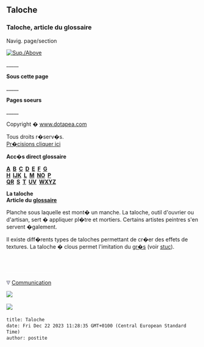 ## Taloche
### Taloche, article du glossaire
 Navig. page/section

[![Sup./Above](_derived/up_cmp_themenoir010_up.gif)](t.html)

\_\_\_\_\_

**Sous cette page**

\_\_\_\_\_

**Pages soeurs**

\_\_\_\_\_

Copyright � www.dotapea.com

Tous droits r�serv�s.  
[Pr�cisions cliquer ici](droitscopie.html)

**Acc�s direct glossaire**

**[A](a.html)  [B](b.html)  [C](c.html)  [D](d.html)  [E](e.html)  [F](f.html)  [G](g.html)  
[H](h.html)  [IJK](ijk.html)  [L](l.html)  [M](m.html)  [NO](no.html)  [P](p.html)  
[QR](qr.html)  [S](s.html)  [T](t.html)  [UV](uv.html)  [WXYZ](wxyz.html)**

**La taloche  
Article du [glossaire](glossaire.html)**

Planche sous laquelle est mont� un manche. La taloche, outil d'ouvrier ou d'artisan, sert � appliquer pl�tre et mortiers. Certains artistes peintres s'en servent �galement.

Il existe diff�rents types de taloches permettant de cr�er des effets de textures. La taloche � clous permet l'imitation du [gr�s](gres2.html) (voir [stuc](stuc.html)).



 

 ![](images/transparent122x1.gif)

![](images/flechebas.gif) [Communication](http://www.artrealite.com/annonceurs.htm) 

[![](https://cbonvin.fr/sites/regie.artrealite.com/visuels/campagne1.png)](index-2.html#20131014)

![](https://cbonvin.fr/sites/regie.artrealite.com/visuels/campagne2.png)
```
title: Taloche
date: Fri Dec 22 2023 11:28:35 GMT+0100 (Central European Standard Time)
author: postite
```
